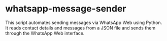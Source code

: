 # whatsapp-message-sender
This script automates sending messages via WhatsApp Web using Python. It reads contact details and messages from a JSON file and sends them through the WhatsApp Web interface.
